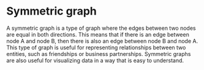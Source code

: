 # Symmetric graph

A symmetric graph is a type of graph where the edges between two nodes are equal in both directions. This means that if there is an edge between node A and node B, then there is also an edge between node B and node A. This type of graph is useful for representing relationships between two entities, such as friendships or business partnerships. Symmetric graphs are also useful for visualizing data in a way that is easy to understand.
